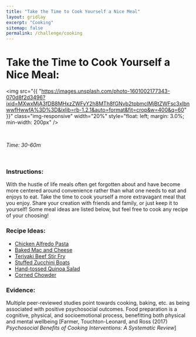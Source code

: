 ```yaml
---
title: "Take the Time to Cook Yourself a Nice Meal"
layout: gridlay
excerpt: "Cooking"
sitemap: false
permalink: /challenge/cooking
---
```



# Take the Time to Cook Yourself a Nice Meal: 

<img src="{{ "https://images.unsplash.com/photo-1601002177343-070d8f2d3496?ixid=MXwxMjA3fDB8MHxzZWFyY2h8MTh8fGNvb2tpbmclMjBtZWFsc3xlbnwwfHwwfA%3D%3D&ixlib=rb-1.2.1&auto=format&fit=crop&w=400&q=60" }}" class="img-responsive" width="20%" style="float: left; margin: 3.0%; min-width: 200px" />

&nbsp;


*Time: 30-60m*

&nbsp;
&nbsp;
&nbsp;

### Instructions:
With the hustle of life meals often get forgotten about and have become more centered around convenience rather than what one needs to eat and enjoys to eat. Take the time to cook yourself a more extravagant meal that you enjoy. Share your creation with friends and family, or just keep it to yourself! Some meal ideas are listed below, but feel free to cook any recipe of your choosing!

### Recipe Ideas:
- <a href="https://tasty.co/recipe/easy-chicken-alfredo-penne" target="_blank">Chicken Alfredo Pasta</a>
- <a href="https://www.momontimeout.com/best-homemade-baked-mac-and-cheese-recipe/" target="_blank">Baked Mac and Cheese</a>
- <a href="https://www.dinneratthezoo.com/teriyaki-beef-stir-fry/" target="_blank">Teriyaki Beef Stir Fry</a>
- <a href="https://www.foodnetwork.com/recipes/nancy-fuller/sausage-stuffed-zucchini-boats-2765700" target="_blank">Stuffed Zucchini Boats</a>
- <a href="https://cookieandkate.com/best-quinoa-salad-recipe/" target="_blank">Hand-tossed Quinoa Salad</a>
- <a href="https://www.thechunkychef.com/hearty-homemade-corn-chowder/" target="_blank">Corned Chowder</a>

### Evidence:
Multiple peer-reviewed studies point towards cooking, baking, etc. as being associated with positive psychosocial outcomes. Food preparation is a cognitive, physical, and socioemotional process, benefitting both physical and mental wellbeing [Farmer, Touchton-Leonard, and Ross (2017) *Psychosocial Benefits of Cooking Interventions: A Systematic Review*]

&nbsp;
&nbsp;
